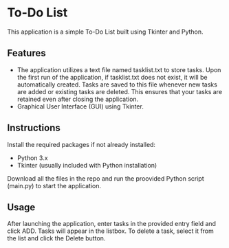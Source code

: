 # To-Do List
This application is a simple To-Do List built using Tkinter and Python.

## Features
- The application utilizes a text file named tasklist.txt to store tasks. Upon the first run of the application, if tasklist.txt does not exist, it will be automatically created. Tasks are saved to this file whenever new tasks are added or existing tasks are deleted. This ensures that your tasks are retained even after closing the application.
- Graphical User Interface (GUI) using Tkinter.

## Instructions
Install the required packages if not already installed:
  - Python 3.x
  - Tkinter (usually included with Python installation)
  
Download all the files in the repo and run the proovided Python script (main.py) to start the application.

## Usage
After launching the application, enter tasks in the provided entry field and click ADD. Tasks will appear in the listbox. To delete a task, select it from the list and click the Delete button.


